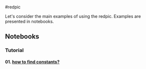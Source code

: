 
#redpic

Let's consider the main examples of using the redpic. Examples are presented in notebooks.

## Notebooks

### Tutorial

####  01. [how to find constants?](01_constants.ipynb)
